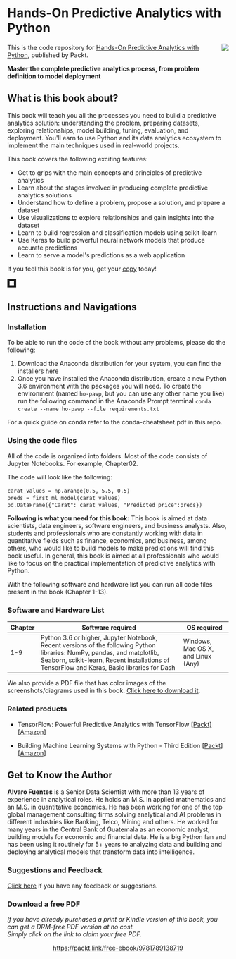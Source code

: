 


# Hands-On Predictive Analytics with Python

<a href="https://www.packtpub.com/big-data-and-business-intelligence/hands-predictive-analytics-python?utm_source=github&utm_medium=repository&utm_campaign=9781789138719"><img src="https://www.packtpub.com/sites/default/files/9781789138719_cover.png" height="256px" align="right"></a>

This is the code repository for [Hands-On Predictive Analytics with Python](https://www.packtpub.com/big-data-and-business-intelligence/hands-predictive-analytics-python?utm_source=github&utm_medium=repository&utm_campaign=9781789138719), published by Packt.

**Master the complete predictive analytics process, from problem definition to model deployment**

## What is this book about?
This book will teach you all the processes you need to build a predictive analytics solution: understanding the problem, preparing datasets, exploring relationships, model building, tuning, evaluation, and deployment. You'll earn to use Python and its data analytics ecosystem to implement the main techniques used in real-world projects.

This book covers the following exciting features: 
* Get to grips with the main concepts and principles of predictive analytics
* Learn about the stages involved in producing complete predictive analytics solutions
* Understand how to define a problem, propose a solution, and prepare a dataset
* Use visualizations to explore relationships and gain insights into the dataset
* Learn to build regression and classification models using scikit-learn
* Use Keras to build powerful neural network models that produce accurate predictions
* Learn to serve a model's predictions as a web application

If you feel this book is for you, get your [copy](https://www.amazon.com/dp/178913871X) today!

<a href="https://www.packtpub.com/?utm_source=github&utm_medium=banner&utm_campaign=GitHubBanner"><img src="https://raw.githubusercontent.com/PacktPublishing/GitHub/master/GitHub.png" 
alt="https://www.packtpub.com/" border="5" /></a>

## Instructions and Navigations

### Installation
To be able to run the code of the book without any problems, please do the following:
1. Download the Anaconda distribution for your system, you can find the installers [here](https://www.anaconda.com)
1. Once you have installed the Anaconda distribution, create a new Python 3.6 environment with the packages you will need.
To create the environment (named `ho-pawp`, but you can use any other name you like) run the following command
in the Anaconda Prompt terminal `conda create --name ho-pawp --file requirements.txt `

For a quick guide on conda refer to the conda-cheatsheet.pdf in this repo.
### Using the code files

All of the code is organized into folders. Most of the code consists of Jupyter Notebooks. For example, Chapter02.

The code will look like the following:
```
carat_values = np.arange(0.5, 5.5, 0.5)
preds = first_ml_model(carat_values)
pd.DataFrame({"Carat": carat_values, "Predicted price":preds})
```

**Following is what you need for this book:**
This book is aimed at data scientists, data engineers, software engineers, and business analysts. Also, students and professionals who are constantly working with data in quantitative fields such as finance, economics, and business, among others, who would like to build models to make predictions will find this book useful. In general, this book is aimed at all professionals who would like to focus on the practical implementation of predictive analytics with Python.

With the following software and hardware list you can run all code files present in the book (Chapter 1-13).
### Software and Hardware List
| Chapter | Software required                     | OS required                         |
| ------- | ------------------------------------  | ----------------------------------- |
| 1-9     | Python 3.6 or higher, Jupyter Notebook, Recent versions of the following Python libraries: NumPy, pandas, and matplotlib, Seaborn, scikit-learn, Recent installations of TensorFlow and Keras, Basic libraries for Dash | Windows, Mac OS X, and Linux (Any) |

We also provide a PDF file that has color images of the screenshots/diagrams used in this book. [Click here to download it]().

### Related products
* TensorFlow: Powerful Predictive Analytics with TensorFlow [[Packt]](https://www.packtpub.com/big-data-and-business-intelligence/tensorflow-powerful-predictive-analytics-tensorflow?utm_source=github&utm_medium=repository&utm_campaign=9781789136913) [[Amazon]](https://www.amazon.com/dp/1789136911)

* Building Machine Learning Systems with Python - Third Edition [[Packt]](https://www.packtpub.com/big-data-and-business-intelligence/building-machine-learning-systems-python-third-edition?utm_source=github&utm_medium=repository&utm_campaign=9781788623223) [[Amazon]](https://www.amazon.com/dp/1788623223)


## Get to Know the Author
**Alvaro Fuentes** is a Senior Data Scientist with more than 13 years of experience in analytical roles.
He holds an M.S. in applied mathematics and an M.S. in quantitative economics. He has been working for one of the top global
management consulting firms solving analytical and AI problems in different industries like Banking, Telco, Mining and others.
He worked for many years in the Central Bank of Guatemala as an economic analyst, building models for economic and financial data.
He is a big Python fan and has been using it routinely for 5+ years to analyzing data and building and deploying analytical models that transform data into intelligence.


### Suggestions and Feedback
[Click here](https://docs.google.com/forms/d/e/1FAIpQLSdy7dATC6QmEL81FIUuymZ0Wy9vH1jHkvpY57OiMeKGqib_Ow/viewform) if you have any feedback or suggestions.


### Download a free PDF

 <i>If you have already purchased a print or Kindle version of this book, you can get a DRM-free PDF version at no cost.<br>Simply click on the link to claim your free PDF.</i>
<p align="center"> <a href="https://packt.link/free-ebook/9781789138719">https://packt.link/free-ebook/9781789138719 </a> </p>